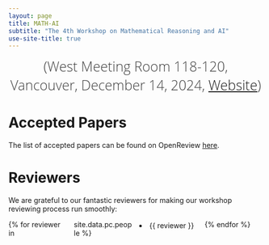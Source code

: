 ```yaml
---
layout: page
title: MATH-AI
subtitle: "The 4th Workshop on Mathematical Reasoning and AI"
use-site-title: true
---
```

<div class="venue" style="font-size: 27px; display: block; font-family: 'Open Sans', 'Helvetica Neue', Helvetica, Arial, sans-serif; font-weight: 300; color: #404040; text-align: center;">
  (West Meeting Room 118-120, Vancouver, December 14, 2024, <a href="https://mathai2024.github.io/" target="_blank">Website</a>)
</div>

# Accepted Papers

The list of accepted papers can be found on OpenReview <a href="https://openreview.net/group?id=NeurIPS.cc/2024/Workshop/MATH-AI#tab-accept">here</a>.

# Reviewers

We are grateful to our fantastic reviewers for making our workshop reviewing process run smoothly:

<div class="reviewers">
<ul>
{% for reviewer in site.data.pc.people %}
    <li>{{ reviewer }}</li>
{% endfor %}
</ul>
</div>

<style>
.reviewers ul {
    columns: 4;
    -webkit-columns: 4;
    -moz-columns: 4;
    list-style-position: inside;
    padding-left: 0;
}
.reviewers li {
    break-inside: avoid;
    page-break-inside: avoid;
    padding: 2px 0;
}
</style>